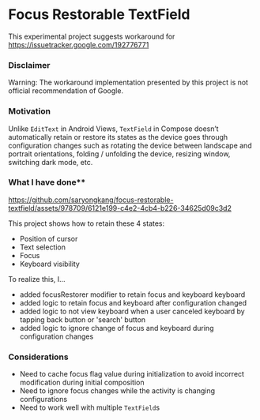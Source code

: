 # Focus Restorable TextField

This experimental project suggests workaround for https://issuetracker.google.com/192776771

### Disclaimer

Warning: The workaround implementation presented by this project is not official recommendation of Google.

### Motivation

Unlike `EditText` in Android Views, `TextField` in Compose doesn’t automatically retain or 
restore its states as the device goes through configuration changes such as rotating the device 
between landscape and portrait orientations, folding / unfolding the device, resizing window, 
switching dark mode, etc.

### What I have done**

https://github.com/saryongkang/focus-restorable-textfield/assets/978709/6121e199-c4e2-4cb4-b226-34625d09c3d2

This project shows how to retain these 4 states:
- Position of cursor
- Text selection
- Focus
- Keyboard visibility

To realize this, I...
- added focusRestorer modifier to retain focus and keyboard keyboard
- added logic to retain focus and keyboard after configuration changed
- added logic to not view keyboard when a user canceled keyboard by tapping back button or 'search' button
- added logic to ignore change of focus and keyboard during configuration changes

### Considerations
- Need to cache focus flag value during initialization to avoid incorrect modification during initial composition
- Need to ignore focus changes while the activity is changing configurations
- Need to work well with multiple `TextField`s
